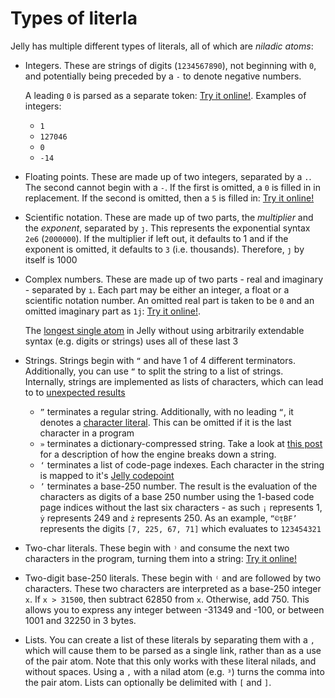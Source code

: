 # Types of literla

Jelly has multiple different types of literals, all of which are *niladic atoms*:

- Integers. These are strings of digits (`1234567890`), not beginning with `0`, and potentially being preceded by a `-` to denote negative numbers.

  A leading `0` is parsed as a separate token: [Try it online!](https://tio.run/##y0rNyan8/9/awFD7////ZgA "Jelly – Try It Online"). Examples of integers:
  
  - `1`
  - `127046`
  - `0`
  - `-14`

- Floating points. These are made up of two integers, separated by a `.`. The second cannot begin with a `-`. If the first is omitted, a `0` is filled in in replacement. If the second is omitted, then a `5` is filled in: [Try it online!](https://tio.run/##y0rNyan8/99Qz1DBWgFMGOqBWECsCxHUhZBgYV29//8B "Jelly – Try It Online")

- Scientific notation. These are made up of two parts, the *multiplier* and the *exponent*, separated by `ȷ`. This represents the exponential syntax `2e6` (`2000000`). If the multiplier if left out, it defaults to 1 and if the exponent is omitted, it defaults to `3` (i.e. thousands). Therefore, `ȷ` by itself is 1000

- Complex numbers. These are made up of two parts - real and imaginary - separated by `ı`. Each part may be either an integer, a float or a scientific notation number. An omitted real part is taken to be `0` and an omitted imaginary part as `1j`: [Try it online!](https://tio.run/##y0rNyan8/9/oyEYjBWsFCKl3ZCOYDSR0gRJ6IBoo9v8/AA "Jelly – Try It Online").

  The [longest single atom](https://tio.run/##y0rNyan8/19X78R2Xb0jGyH0//8A) in Jelly without using arbitrarily extendable syntax (e.g. digits or strings) uses all of these last 3
  
- Strings. Strings begin with `“` and have 1 of 4 different terminators. Additionally, you can use `“` to split the string to a list of strings. Internally, strings are implemented as lists of characters, which can lead to to [unexpected results](https://tio.run/##y0rNyan8//9Rw5zERw1zFVIVQKyk5BQg5/9/AA)

  - `”` terminates a regular string. Additionally, with no leading `“`, it denotes a [character literal](https://tio.run/##y0rNyan8//9Rw9zE//8B). This can be omitted if it is the last character in a program
  - `»` terminates a dictionary-compressed string. Take a look at [this post](https://codegolf.stackexchange.com/q/221428/66833) for a description of how the engine breaks down a string.
  - `‘` terminates a list of code-page indexes. Each character in the string is mapped to it's [Jelly codepoint](https://github.com/DennisMitchell/jellylanguage/wiki/Code-page)
  - `’` terminates a base-250 number. The result is the evaluation of the characters as digits of a base 250 number using the 1-based code page indices without the last six characters - as such `¡` represents 1, `ẏ` represents 249 and `ż` represents 250. As an example, `“©ṭBF’` represents the digits `[7, 225, 67, 71]` which evaluates to `123454321`

- Two-char literals. These begin with `⁾` and consume the next two characters in the program, turning them into a string: [Try it online!](https://tio.run/##y0rNyan8//9R477EpP//AQ "Jelly – Try It Online")
- Two-digit base-250 literals. These begin with `⁽` and are followed by two characters. These two characters are interpreted as a base-250 integer `x`. If `x > 31500`, then subtract 62850 from `x`. Otherwise, add 750. This allows you to express any integer between -31349 and -100, or between 1001 and 32250 in 3 bytes.

- Lists. You can create a list of these literals by separating them with a `,` which will cause them to be parsed as a single link, rather than as a use of the pair atom. Note that this only works with these literal nilads, and without spaces. Using a `,` with a nilad atom (e.g. `³`) turns the comma into the pair atom. Lists can optionally be delimited with `[` and `]`.
